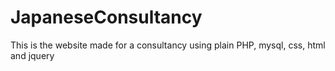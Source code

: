 # JapaneseConsultancy
This is the website made for a consultancy using plain PHP, mysql, css, html and jquery
